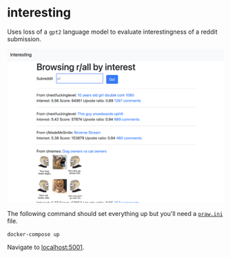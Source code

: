 # interesting

Uses loss of a `gpt2` language model to evaluate interestingness of a reddit submission.

![screenshot](screenshot.png)

The following command should set everything up but you'll need a [`praw.ini`](https://praw.readthedocs.io/en/stable/getting_started/configuration/prawini.html) file.
```
docker-compose up
```
Navigate to [localhost:5001](localhost:5001).
